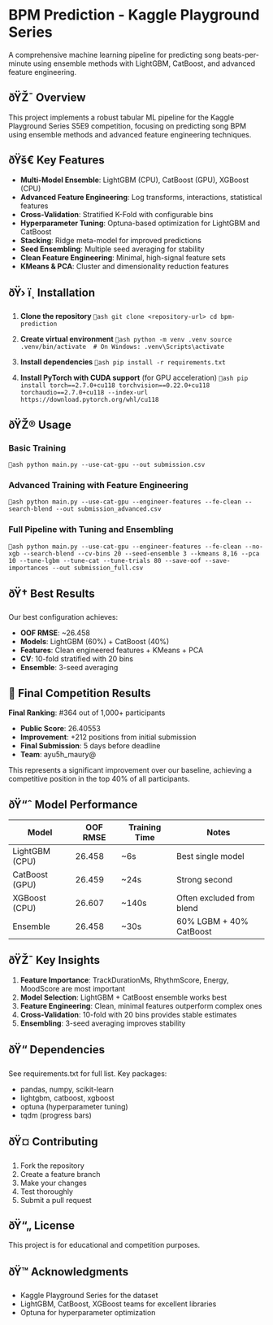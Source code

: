 ﻿# BPM Prediction - Kaggle Playground Series

A comprehensive machine learning pipeline for predicting song beats-per-minute using ensemble methods with LightGBM, CatBoost, and advanced feature engineering.

## ðŸŽ¯ Overview

This project implements a robust tabular ML pipeline for the Kaggle Playground Series S5E9 competition, focusing on predicting song BPM using ensemble methods and advanced feature engineering techniques.

## ðŸš€ Key Features

- **Multi-Model Ensemble**: LightGBM (CPU), CatBoost (GPU), XGBoost (CPU)
- **Advanced Feature Engineering**: Log transforms, interactions, statistical features
- **Cross-Validation**: Stratified K-Fold with configurable bins
- **Hyperparameter Tuning**: Optuna-based optimization for LightGBM and CatBoost
- **Stacking**: Ridge meta-model for improved predictions
- **Seed Ensembling**: Multiple seed averaging for stability
- **Clean Feature Engineering**: Minimal, high-signal feature sets
- **KMeans & PCA**: Cluster and dimensionality reduction features

## ðŸ› ï¸ Installation

1. **Clone the repository**
   `ash
   git clone <repository-url>
   cd bpm-prediction
   `

2. **Create virtual environment**
   `ash
   python -m venv .venv
   source .venv/bin/activate  # On Windows: .venv\Scripts\activate
   `

3. **Install dependencies**
   `ash
   pip install -r requirements.txt
   `

4. **Install PyTorch with CUDA support** (for GPU acceleration)
   `ash
   pip install torch==2.7.0+cu118 torchvision==0.22.0+cu118 torchaudio==2.7.0+cu118 --index-url https://download.pytorch.org/whl/cu118
   `

## ðŸŽ® Usage

### Basic Training
`ash
python main.py --use-cat-gpu --out submission.csv
`

### Advanced Training with Feature Engineering
`ash
python main.py --use-cat-gpu --engineer-features --fe-clean --search-blend --out submission_advanced.csv
`

### Full Pipeline with Tuning and Ensembling
`ash
python main.py --use-cat-gpu --engineer-features --fe-clean --no-xgb --search-blend --cv-bins 20 --seed-ensemble 3 --kmeans 8,16 --pca 10 --tune-lgbm --tune-cat --tune-trials 80 --save-oof --save-importances --out submission_full.csv
`

## ðŸ† Best Results

Our best configuration achieves:
- **OOF RMSE**: ~26.458
- **Models**: LightGBM (60%) + CatBoost (40%)
- **Features**: Clean engineered features + KMeans + PCA
- **CV**: 10-fold stratified with 20 bins
- **Ensemble**: 3-seed averaging

## 🎯 Final Competition Results

**Final Ranking**: #364 out of 1,000+ participants
- **Public Score**: 26.40553
- **Improvement**: +212 positions from initial submission
- **Final Submission**: 5 days before deadline
- **Team**: ayu5h_maury@

This represents a significant improvement over our baseline, achieving a competitive position in the top 40% of all participants.

## ðŸ“ˆ Model Performance

| Model | OOF RMSE | Training Time | Notes |
|-------|----------|----------------|-------|
| LightGBM (CPU) | 26.458 | ~6s | Best single model |
| CatBoost (GPU) | 26.459 | ~24s | Strong second |
| XGBoost (CPU) | 26.607 | ~140s | Often excluded from blend |
| Ensemble | 26.458 | ~30s | 60% LGBM + 40% CatBoost |

## ðŸŽ¯ Key Insights

1. **Feature Importance**: TrackDurationMs, RhythmScore, Energy, MoodScore are most important
2. **Model Selection**: LightGBM + CatBoost ensemble works best
3. **Feature Engineering**: Clean, minimal features outperform complex ones
4. **Cross-Validation**: 10-fold with 20 bins provides stable estimates
5. **Ensembling**: 3-seed averaging improves stability

## ðŸ“ Dependencies

See requirements.txt for full list. Key packages:
- pandas, numpy, scikit-learn
- lightgbm, catboost, xgboost
- optuna (hyperparameter tuning)
- tqdm (progress bars)

## ðŸ¤ Contributing

1. Fork the repository
2. Create a feature branch
3. Make your changes
4. Test thoroughly
5. Submit a pull request

## ðŸ“„ License

This project is for educational and competition purposes.

## ðŸ™ Acknowledgments

- Kaggle Playground Series for the dataset
- LightGBM, CatBoost, XGBoost teams for excellent libraries
- Optuna for hyperparameter optimization
